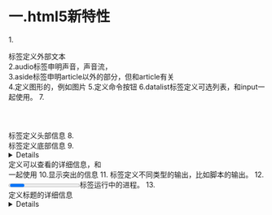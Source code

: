 一.html5新特性
==================
1.<article></article>标签定义外部文本<br>
2.audio标签申明声音，声音流，<br>
3.aside标签申明article以外的部分，但和article有关<br>
4.<canvas></canvas>定义图形的，例如图片
5.<command></command>定义命令按钮<command onclick="lts()" label="lts"></command>
6.datalist标签定义可选列表，和input一起使用。
7.<header></header>标签定义头部信息
8.<footer></footer>标签定义底部信息
9.<details></details>定义可以查看的详细信息，和<legend></legend>一起使用
10.<mark></mark>显示突出的信息
11.<output></output> 标签定义不同类型的输出，比如脚本的输出。
12.<progress></progress>标签运行中的进程。
13.<summary><summary>定义标题的详细信息<details><details> <summary>HTML 5</summary>This document teaches you everything you have to learn about HTML 5.</details>
14.<time></time>标签定义时间日期。
15.video定义视频  <video scr="video.ogg" controls="controls"></video>
16.localStorage没时间限制的存储
17.sessionStorage针对session的存储，浏览器关闭就会清除。
18.

